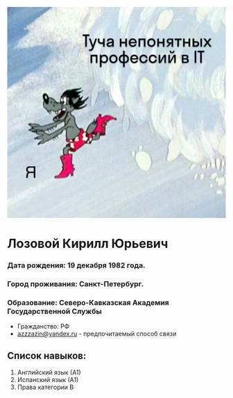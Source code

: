 ![my foto](https://github.com/LozovoyKirill/rezume/blob/main/img/IMG_6032.jpg)
# Лозовой Кирилл Юрьевич         
### Дата рождения:      19 декабря 1982 года.
### Город проживания:   Санкт-Петербург.
### Oбразование: Северо-Кавказская Академия Государственной Службы
* Гражданство: РФ
* azzzazin@yandex.ru - предпочитаемый способ связи
## Список навыков: 
1. Английский язык (А1)
2. Испанский язык (А1)
3. Права категории В

